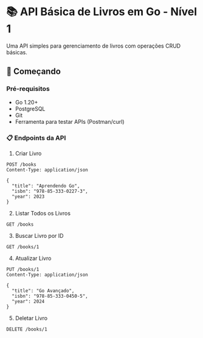 # 📚 API Básica de Livros em Go - Nível 1

Uma API simples para gerenciamento de livros com operações CRUD básicas.

## 🚀 Começando

### Pré-requisitos
- Go 1.20+
- PostgreSQL
- Git
- Ferramenta para testar APIs (Postman/curl)

### 📋 Endpoints da API
1. Criar Livro
```http request
POST /books
Content-Type: application/json

{
  "title": "Aprendendo Go",
  "isbn": "978-85-333-0227-3",
  "year": 2023
}
```
2. Listar Todos os Livros
```http request
GET /books
```
3. Buscar Livro por ID
```http request
GET /books/1
```
4. Atualizar Livro
```http request
PUT /books/1
Content-Type: application/json

{
  "title": "Go Avançado",
  "isbn": "978-85-333-0450-5",
  "year": 2024
}
```
5. Deletar Livro
```http request
DELETE /books/1
```
